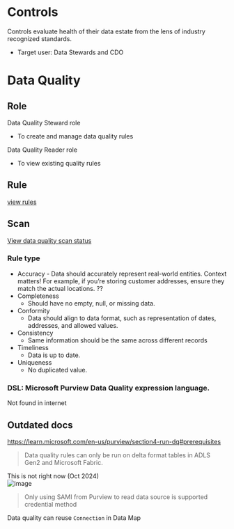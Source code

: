 # Controls
Controls evaluate health of their data estate from the lens of industry recognized standards.
- Target user: Data Stewards and CDO 


# Data Quality

## Role 
Data Quality Steward role
- To create and manage data quality rules

Data Quality Reader role
- To view existing quality rules


## Rule
[view rules](https://learn.microsoft.com/en-us/purview/concepts-data-quality-rules#view-existing-data-quality-rules)



## Scan
[View data quality scan status](https://learn.microsoft.com/en-us/purview/how-to-data-quality-job-monitoring#browse-data-quality-job-status)


### Rule type
- Accuracy - Data should accurately represent real-world entities. Context matters! For example, if you’re storing customer addresses, ensure they match the actual locations. ??
- Completeness
  - Should have no empty, null, or missing data. 
- Conformity
  - Data should align to data format, such as representation of dates, addresses, and allowed values.
- Consistency
  - Same information should be the same across different records
- Timeliness
  - Data is up to date.
- Uniqueness
  - No duplicated value. 


### DSL: Microsoft Purview Data Quality expression language.
Not found in internet




## Outdated docs
https://learn.microsoft.com/en-us/purview/section4-run-dq#prerequisites
> Data quality rules can only be run on delta format tables in ADLS Gen2 and Microsoft Fabric.

This is not right now (Oct 2024)  
![image](https://github.com/user-attachments/assets/8c65b923-8edc-48f4-adce-b5a2d08abd37)

> Only using SAMI from Purview to read data source is supported credential method 

Data quality can reuse `Connection` in Data Map

